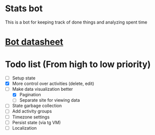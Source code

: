 # Stats bot

This is a bot for keeping track of done things and analyzing spent time
 
# [Bot datasheet](./bot/DATASHEET.md) 


# Todo list (From high to low priority)
 - [ ] Setup state
 - [x] More control over activities (delete, edit)
 - [ ] Make data visualization better 
   - [x] Pagination 
   - [ ] Separate site for viewing data
 - [ ] State garbage collection
 - [ ] Add activity groups
 - [ ] Timezone settings
 - [ ] Persist state (via tg VM)
 - [ ] Localization 
